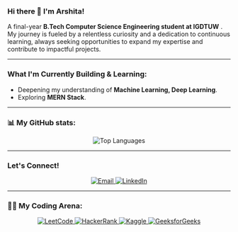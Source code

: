 ### Hi there 👋 I'm Arshita!

A final-year **B.Tech Computer Science Engineering student at IGDTUW** .
My journey is fueled by a relentless curiosity and a dedication to continuous learning, always seeking opportunities to expand my expertise and contribute to impactful projects.

---

### What I'm Currently Building & Learning:

-   Deepening my understanding of **Machine Learning, Deep Learning**.
-   Exploring **MERN Stack**.

---

### 📊 My GitHub stats:

<p align="center">
  <img src="https://github-readme-stats.vercel.app/api/top-langs/?username=Arshita-k&layout=compact&hide_border=true" alt="Top Languages"/>
</p>

---

### Let's Connect!

<p align="center">
  <a href="mailto:arshita785@gmail.com">
    <img src="https://img.shields.io/badge/Email-D14836?style=for-the-badge&logo=gmail&logoColor=white" alt="Email"/>
  </a>
  <a href="https://www.linkedin.com/in/arshitak/">
    <img src="https://img.shields.io/badge/LinkedIn-0A66C2?style=for-the-badge&logo=linkedin&logoColor=white" alt="LinkedIn"/>
  </a>
</p>

---

### 🧑‍💻 My Coding Arena:

<p align="center">
  <a href="https://leetcode.com/u/Arshitaa/">
    <img src="https://img.shields.io/badge/LeetCode-FFA116?style=for-the-badge&logo=leetcode&logoColor=white" alt="LeetCode"/>
  </a>
  <a href="https://www.hackerrank.com/profile/arshita23">
    <img src="https://img.shields.io/badge/HackerRank-2EC866?style=for-the-badge&logo=hackerrank&logoColor=white" alt="HackerRank"/>
  </a>
  <a href="https://www.kaggle.com/arshitaaa">
    <img src="https://img.shields.io/badge/Kaggle-20BEFF?style=for-the-badge&logo=kaggle&logoColor=white" alt="Kaggle"/>
  </a>
  <a href="https://www.geeksforgeeks.org/user/arshitaa/">
    <img src="https://img.shields.io/badge/GeeksforGeeks-308D46?style=for-the-badge&logo=geeksforgeeks&logoColor=white" alt="GeeksforGeeks"/>
  </a>
</p>
